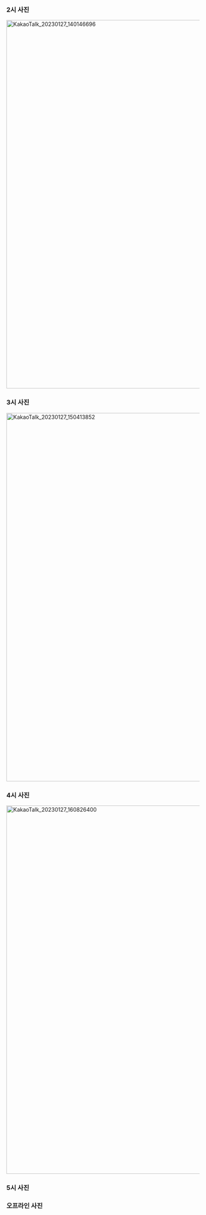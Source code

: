 ### 2시 사진
<img width="960" alt="KakaoTalk_20230127_140146696" src="https://user-images.githubusercontent.com/87485477/215024280-ff72c9f2-cf91-440d-9351-553b11c88e61.png">


### 3시 사진
<img width="960" alt="KakaoTalk_20230127_150413852" src="https://user-images.githubusercontent.com/87485477/215024325-8e86a8db-8c1c-4552-b051-254a9edf925f.png">


### 4시 사진
<img width="960" alt="KakaoTalk_20230127_160826400" src="https://user-images.githubusercontent.com/87485477/215029709-ac3d95fb-b57e-4025-bab4-f8593c9974af.png">


### 5시 사진


### 오프라인 사진
